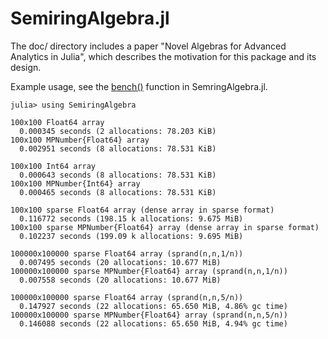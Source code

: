 SemiringAlgebra.jl
==================

The doc/ directory includes a paper "Novel Algebras for Advanced Analytics in Julia", which describes the motivation for this package and its design.

Example usage, see the [bench()](https://github.com/JuliaComputing/SemiringAlgebra.jl/blob/af67f6705bc531a85c61bc4e270be90fb8a54b24/src/SemiringAlgebra.jl#L37) function in SemringAlgebra.jl.
```
julia> using SemiringAlgebra

100x100 Float64 array
  0.000345 seconds (2 allocations: 78.203 KiB)
100x100 MPNumber{Float64} array
  0.002951 seconds (8 allocations: 78.531 KiB)

100x100 Int64 array
  0.000643 seconds (8 allocations: 78.531 KiB)
100x100 MPNumber{Int64} array
  0.000465 seconds (8 allocations: 78.531 KiB)

100x100 sparse Float64 array (dense array in sparse format)
  0.116772 seconds (198.15 k allocations: 9.675 MiB)
100x100 sparse MPNumber{Float64} array (dense array in sparse format)
  0.102237 seconds (199.09 k allocations: 9.695 MiB)

100000x100000 sparse Float64 array (sprand(n,n,1/n))
  0.007495 seconds (20 allocations: 10.677 MiB)
100000x100000 sparse MPNumber{Float64} array (sprand(n,n,1/n))
  0.007558 seconds (20 allocations: 10.677 MiB)

100000x100000 sparse Float64 array (sprand(n,n,5/n))
  0.147927 seconds (22 allocations: 65.650 MiB, 4.86% gc time)
100000x100000 sparse MPNumber{Float64} array (sprand(n,n,5/n))
  0.146088 seconds (22 allocations: 65.650 MiB, 4.94% gc time)
```
